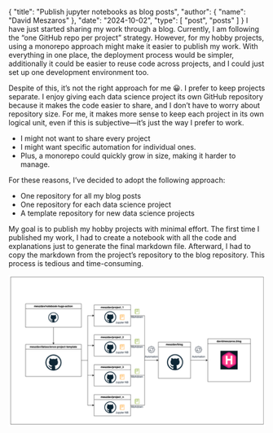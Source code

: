 {
  "title": "Publish jupyter notebooks as blog posts",
  "author": {
    "name": "David Meszaros"
  },
  "date": "2024-10-02",
  "type": [
    "post",
    "posts"
  ]
}
I have just started sharing my work through a blog. Currently, I am following the “one GitHub repo per project” strategy. However, for my hobby projects, using a monorepo approach might make it easier to publish my work. With everything in one place, the deployment process would be simpler, additionally it could be easier to reuse code across projects, and I could just set up one development environment too.

Despite of this, it’s not the right approach for me 😀. I prefer to keep projects separate. I enjoy giving each data science project its own GitHub repository because it makes the code easier to share, and I don’t have to worry about repository size. For me, it makes more sense to keep each project in its own logical unit, even if this is subjective—it’s just the way I prefer to work.

- I might not want to share every project
- I might want specific automation for individual ones.
- Plus, a monorepo could quickly grow in size, making it harder to manage. 

For these reasons, I’ve decided to adopt the following approach:
- One repository for all my blog posts
- One repository for each data science project
- A template repository for new data science projects

My goal is to publish my hobby projects with minimal effort. The first time I published my work, I had to create a notebook with all the code and explanations just to generate the final markdown file. Afterward, I had to copy the markdown from the project’s repository to the blog repository. This process is tedious and time-consuming.


    
![png](resources/output_1_0.png)
    

